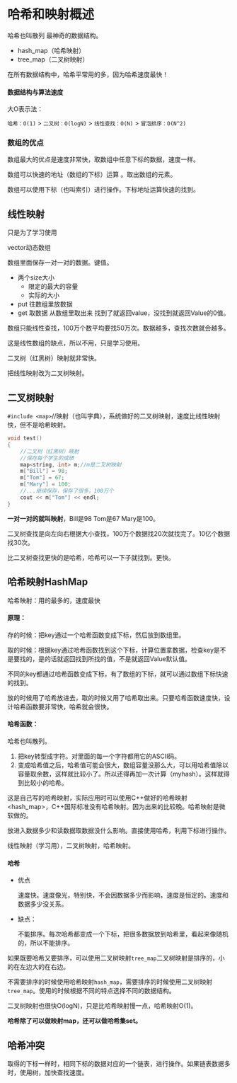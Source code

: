 # 哈希和映射概述

哈希也叫散列	最神奇的数据结构。

- hash_map（哈希映射）
- tree_map（二叉树映射）

在所有数据结构中，哈希平常用的多，因为哈希速度最快！

#### 数据结构与算法速度

大O表示法：

`哈希：O(1)` > `二叉树：O(logN)` > `线性查找：O(N)` > `冒泡排序：O(N^2)`

### 数组的优点

数组最大的优点是速度非常快，取数组中任意下标的数据，速度一样。

数组可以快速的地址（数组的下标）运算 。取出数组的元素。

数组可以使用下标（也叫索引）进行操作。下标地址运算快速的找到。

## 线性映射

只是为了学习使用

vector动态数组

数组里面保存一对一对的数据。键值。

- 两个size大小
  - 限定的最大的容量
  - 实际的大小
- put 往数组里放数据
- get 取数据 从数组里取出来 找到了就返回value，没找到就返回Value的0值。

数组只能线性查找，100万个数平均要找50万次。数据越多，查找次数就会越多。

这是线性数组的缺点，所以不用，只是学习使用。

二叉树（红黑树）映射就非常快。

把线性映射改为二叉树映射。

## 二叉树映射

`#include <map>`//映射（也叫字典），系统做好的二叉树映射，速度比线性映射快，但不是哈希映射。

```c++
void test()
{
    //二叉树（红黑树）映射
    //保存每个学生的成绩
    map<string, int> m;//m是二叉树映射
    m["Bill"] = 98;
    m["Tom"] = 67;
    m["Mary"] = 100;
    //...继续保存，保存了很多，100万个
    cout << m["Tom"] << endl;
}
```

**一对一对的就叫映射**，Bill是98 Tom是67 Mary是100。

二叉树查找是向左向右根据大小查找，100万个数据找20次就找完了。10亿个数据找30次。

比二叉树查找更快的是哈希，哈希可以一下子就找到。更快。

## 哈希映射HashMap

哈希映射：用的最多的，速度最快

#### 原理：

存的时候：把key通过一个哈希函数变成下标，然后放到数组里。

取的时候：根据key通过哈希函数找到这个下标，计算位置拿数据，检查key是不是要找的，是的话就返回找到所找的值，不是就返回Value默认值。

不同的key都通过哈希函数变成下标，有了数组的下标，就可以通过数组下标快速的找到。

放的时候用了哈希放进去，取的时候又用了哈希取出来。只要哈希函数速度快，设计哈希函数要非常快，哈希就会很快。

#### 哈希函数：

哈希也叫散列。

1. 把key转型成字符。对里面的每一个字符都用它的ASCII码。
2. 变成哈希值之后，哈希值可能会很大，数组容量没那么大，可以用哈希值除以容量取余数，这样就比较小了。所以还得再加一次计算（myhash）。这样就得到比较小的哈希。

这是自己写的哈希映射，实际应用时可以使用C++做好的哈希映射<hash_map>，C++国际标准没有哈希映射。因为出来的比较晚。哈希映射是微软做的。

放进入数据多少和读数据取数据没什么影响。直接使用哈希，利用下标进行操作。

线性映射（学习用），二叉树映射，哈希映射。

#### 哈希

- 优点

  速度快。速度像光，特别快，不会因数据多少而影响，速度是恒定的。速度和数据多少没关系。

- 缺点：

  不能排序。每次哈希都变成一个下标，把很多数据放到哈希里，看起来像随机的，所以不能排序。


如果既要哈希又要排序，可以使用二叉树映射`tree_map`二叉树映射是排序的，小的在左边大的在右边。

不需要排序的时候使用哈希映射`hash_map`，需要排序的时候使用二叉树映射`tree_map`。使用的时候根据不同的特点选择不同的数据结构。

二叉树映射也很快O(logN)，只是比哈希映射慢一点，哈希映射O(1)。

**哈希除了可以做映射map，还可以做哈希集set。**

## 哈希冲突

取得的下标一样时，相同下标的数据对应的一个链表，进行操作。如果链表数据多时，使用树，加快查找速度。
